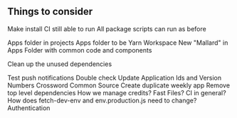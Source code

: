 ## Things to consider

Make install
CI still able to run
All package scripts can run as before

Apps folder in projects
Apps folder to be Yarn Workspace
New "Mallard" in Apps Folder with common code and components

Clean up the unused dependencies

Test push notifications
Double check
Update Application Ids and Version Numbers
Crossword
Common Source
Create duplicate weekly app
Remove top level dependencies
How we manage credits?
Fast Files?
CI in general?
How does fetch-dev-env and env.production.js need to change?
Authentication
